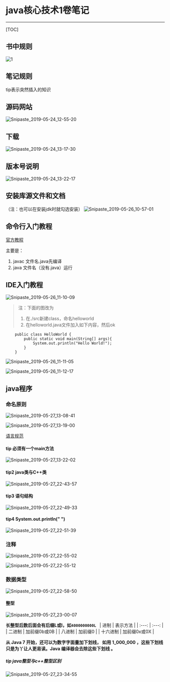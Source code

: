 # java核心技术1卷笔记
---
[TOC]


## 书中规则
![1](./src/1.png)

## 笔记规则

tip表示突然插入的知识

## 源码网站

![Snipaste_2019-05-24_12-55-20](./src/Snipaste_2019-05-24_12-55-20.png)



## 下载

![Snipaste_2019-05-24_13-17-30](./src/Snipaste_2019-05-24_13-17-30.png)



## 版本号说明

![Snipaste_2019-05-24_13-22-17](./src/Snipaste_2019-05-24_13-22-17.png)




## 安装库源文件和文档
（注：也可以在安装jdk时就勾选安装）
![Snipaste_2019-05-26_10-57-01](./src/Snipaste_2019-05-26_10-57-01.png)



## 命令行入门教程
[官方教程](https://docs.oracle.com/javase/tutorial/getStarted/cupojava/win32.html)

主要是：

1. javac 文件名.java先编译
2. java 文件名（没有.java）运行


## IDE入门教程

![Snipaste_2019-05-26_11-10-09](./src/Snipaste_2019-05-26_11-10-09.png)

>注：下面的图改为
>1. 在./src新建class，命名helloworld
>2. 在helloworld.java文件加入如下内容，然后ok
```
    public class HelloWorld {
        public static void main(String[] args){
            System.out.println("Hello World!");
        }
    }
```
![Snipaste_2019-05-26_11-11-05](./src/Snipaste_2019-05-26_11-11-05.png)

![Snipaste_2019-05-26_11-12-17](./src/Snipaste_2019-05-26_11-12-17.png)



## java程序
### 命名原则

![Snipaste_2019-05-27_13-08-41](./src/Snipaste_2019-05-27_13-08-41.png)

![Snipaste_2019-05-27_13-19-00](./src/Snipaste_2019-05-27_13-19-00.png)

[语言规范](https://docs.oracle.com/javase/specs/)

#### tip 必须有一个main方法

![Snipaste_2019-05-27_13-22-02](./src/Snipaste_2019-05-27_13-22-02.png)

#### tip2 java类与C++类

![Snipaste_2019-05-27_22-43-57](./src/Snipaste_2019-05-27_22-43-57.png)

#### tip3 语句结构

![Snipaste_2019-05-27_22-49-33](./src/Snipaste_2019-05-27_22-49-33.png)

#### tip4 System.out.println(" ")

![Snipaste_2019-05-27_22-51-39](./src/Snipaste_2019-05-27_22-51-39.png)

### 注释

![Snipaste_2019-05-27_22-55-02](./src/Snipaste_2019-05-27_22-55-02.png)

![Snipaste_2019-05-27_22-55-12](./src/Snipaste_2019-05-27_22-55-12.png)

### 数据类型

![Snipaste_2019-05-27_22-58-50](./src/Snipaste_2019-05-27_22-58-50.png)

#### 整型

![Snipaste_2019-05-27_23-00-07](./src/Snipaste_2019-05-27_23-00-07.png)

**长整型后数后面会有后缀L或l，如`4000000000L `**
| 进制     |  表示方法     |
| :---:    |  :---:        |
| 二进制   |  加前缀0b或0B |
| 八进制   |  加前缀0      |
| 十六进制 |  加前缀0x或0X |

**从 Java 7 开始，还可以为数字字面量加下划线， 如用 1_000_000 ，这些下划线只是为丫让人更易读。Java 编译器会去除这些下划线 。**

##### tip java整型与c++整型区别

![Snipaste_2019-05-27_23-34-55](./src/Snipaste_2019-05-27_23-34-55.png)

